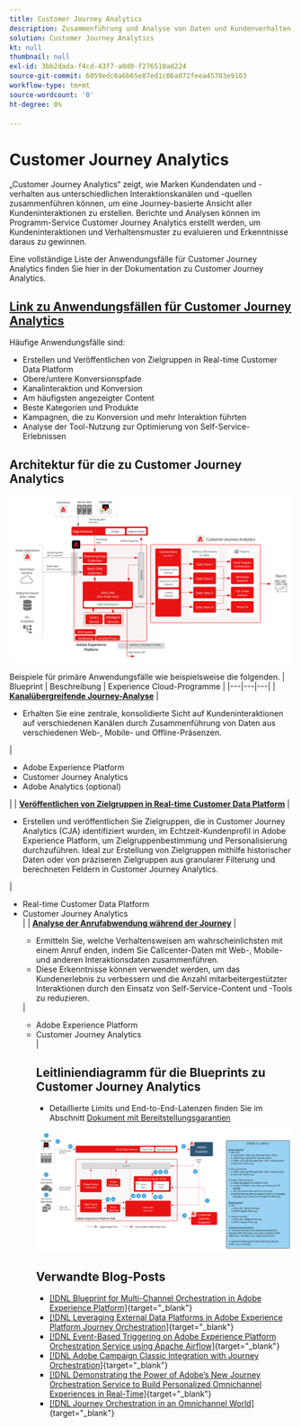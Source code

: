 ```yaml
---
title: Customer Journey Analytics
description: Zusammenführung und Analyse von Daten und Kundenverhalten aus der gesamten Customer Journey.
solution: Customer Journey Analytics
kt: null
thumbnail: null
exl-id: 3bb2dada-f4cd-43f7-a0d0-f276510ad224
source-git-commit: 6059edc6a6b65e87ed1c06a072feea45703e9103
workflow-type: tm+mt
source-wordcount: '0'
ht-degree: 0%

---
```


# Customer Journey Analytics

„Customer Journey Analytics“ zeigt, wie Marken Kundendaten und -verhalten aus unterschiedlichen Interaktionskanälen und -quellen zusammenführen können, um eine Journey-basierte Ansicht aller Kundeninteraktionen zu erstellen. Berichte und Analysen können im Programm-Service Customer Journey Analytics erstellt werden, um Kundeninteraktionen und Verhaltensmuster zu evaluieren und Erkenntnisse daraus zu gewinnen.

Eine vollständige Liste der Anwendungsfälle für Customer Journey Analytics finden Sie hier in der Dokumentation zu Customer Journey Analytics.

## [Link zu Anwendungsfällen für Customer Journey Analytics](https://experienceleague.adobe.com/docs/analytics-platform/using/cja-usecases/cja-usecases.html?lang=de)

Häufige Anwendungsfälle sind:

* Erstellen und Veröffentlichen von Zielgruppen in Real-time Customer Data Platform
* Obere/untere Konversionspfade
* Kanalinteraktion und Konversion
* Am häufigsten angezeigter Content
* Beste Kategorien und Produkte
* Kampagnen, die zu Konversion und mehr Interaktion führten
* Analyse der Tool-Nutzung zur Optimierung von Self-Service-Erlebnissen

## Architektur für die zu Customer Journey Analytics

![Architekturdiagramm](assets/CJA.svg)

Beispiele für primäre Anwendungsfälle wie beispielsweise die folgenden.
| Blueprint | Beschreibung | Experience Cloud-Programme |
|---|---|---|
| **[Kanalübergreifende Journey-Analyse](https://experienceleague.adobe.com/docs/analytics-platform/using/cja-usecases/cross-channel.html?lang=de)**  | <ul><li>Erhalten Sie eine zentrale, konsolidierte Sicht auf Kundeninteraktionen auf verschiedenen Kanälen durch Zusammenführung von Daten aus verschiedenen Web-, Mobile- und Offline-Präsenzen.</li></ul> | <ul><li>Adobe Experience Platform</li><li>Customer Journey Analytics</li><li>Adobe Analytics (optional)</li></ul>|
| **[Veröffentlichen von Zielgruppen in Real-time Customer Data Platform](https://experienceleague.adobe.com/docs/analytics-platform/using/cja-components/audiences/publish.html?lang=de)** | <ul><li>Erstellen und veröffentlichen Sie Zielgruppen, die in Customer Journey Analytics (CJA) identifiziert wurden, im Echtzeit-Kundenprofil in Adobe Experience Platform, um Zielgruppenbestimmung und Personalisierung durchzuführen. Ideal zur Erstellung von Zielgruppen mithilfe historischer Daten oder von präziseren Zielgruppen aus granularer Filterung und berechneten Feldern in Customer Journey Analytics.</li></ul> | <ul><li>Real-time Customer Data Platform</li><li>Customer Journey Analytics</li> |
| **[Analyse der Anrufabwendung während der Journey](https://experienceleague.adobe.com/docs/analytics-platform/using/cja-usecases/call-center.html?lang=de)** | <ul><li>Ermitteln Sie, welche Verhaltensweisen am wahrscheinlichsten mit einem Anruf enden, indem Sie Callcenter-Daten mit Web-, Mobile- und anderen Interaktionsdaten zusammenführen.</li><li>Diese Erkenntnisse können verwendet werden, um das Kundenerlebnis zu verbessern und die Anzahl mitarbeitergestützter Interaktionen durch den Einsatz von Self-Service-Content und -Tools zu reduzieren.  </li></ul> | <ul><li>Adobe Experience Platform</li><li>Customer Journey Analytics</li> |

## Leitliniendiagramm für die Blueprints zu Customer Journey Analytics

* Detaillierte Limits und End-to-End-Latenzen finden Sie im Abschnitt [Dokument mit Bereitstellungsgarantien](../experience-platform/deployment/guardrails.md)

![Leitliniendiagramm](../experience-platform/assets/CJA_guardrails.svg)

## Verwandte Blog-Posts

* [[!DNL Blueprint for Multi-Channel Orchestration in Adobe Experience Platform]](https://medium.com/adobetech/blueprint-for-multi-channel-orchestration-in-adobe-experience-platform-c68317e94184){target=&quot;_blank&quot;}
* [[!DNL Leveraging External Data Platforms in Adobe Experience Platform Journey Orchestration]](https://medium.com/adobetech/leveraging-external-data-platforms-in-adobe-experience-platform-journey-orchestration-54fc6134fe17){target=&quot;_blank&quot;}
* [[!DNL Event-Based Triggering on Adobe Experience Platform Orchestration Service using Apache Airflow]](https://medium.com/adobetech/event-based-triggering-on-adobe-experience-platform-orchestration-service-using-apache-airflow-8607b28251f1){target=&quot;_blank&quot;}
* [[!DNL Adobe Campaign Classic Integration with Journey Orchestration]](https://medium.com/adobetech/adobe-campaign-classic-integration-with-journey-orchestration-ae577653281){target=&quot;_blank&quot;}
* [[!DNL Demonstrating the Power of Adobe’s New Journey Orchestration Service to Build Personalized Omnichannel Experiences in Real-Time]](https://medium.com/adobetech/demonstrating-the-power-of-adobes-new-journey-orchestration-service-to-build-personalized-aa60d88cd34){target=&quot;_blank&quot;}
* [[!DNL Journey Orchestration in an Omnichannel World]](https://medium.com/adobetech/journey-orchestration-in-an-omnichannel-world-3a2d32d556d9){target=&quot;_blank&quot;}
